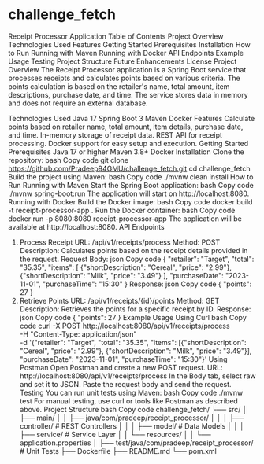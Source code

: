 # challenge_fetch
Receipt Processor Application
Table of Contents
Project Overview
Technologies Used
Features
Getting Started
Prerequisites
Installation
How to Run
Running with Maven
Running with Docker
API Endpoints
Example Usage
Testing
Project Structure
Future Enhancements
License
Project Overview
The Receipt Processor application is a Spring Boot service that processes receipts and calculates points based on various criteria. The points calculation is based on the retailer's name, total amount, item descriptions, purchase date, and time. The service stores data in memory and does not require an external database.

Technologies Used
Java 17
Spring Boot 3
Maven
Docker
Features
Calculate points based on retailer name, total amount, item details, purchase date, and time.
In-memory storage of receipt data.
REST API for receipt processing.
Docker support for easy setup and execution.
Getting Started
Prerequisites
Java 17 or higher
Maven 3.8+
Docker
Installation
Clone the repository:
bash
Copy code
git clone https://github.com/Pradeep94GMU/challenge_fetch.git
cd challenge_fetch
Build the project using Maven:
bash
Copy code
./mvnw clean install
How to Run
Running with Maven
Start the Spring Boot application:
bash
Copy code
./mvnw spring-boot:run
The application will start on http://localhost:8080.
Running with Docker
Build the Docker image:
bash
Copy code
docker build -t receipt-processor-app .
Run the Docker container:
bash
Copy code
docker run -p 8080:8080 receipt-processor-app
The application will be available at http://localhost:8080.
API Endpoints
1. Process Receipt
URL: /api/v1/receipts/process
Method: POST
Description: Calculates points based on the receipt details provided in the request.
Request Body:
json
Copy code
{
  "retailer": "Target",
  "total": "35.35",
  "items": [
    {"shortDescription": "Cereal", "price": "2.99"},
    {"shortDescription": "Milk", "price": "3.49"}
  ],
  "purchaseDate": "2023-11-01",
  "purchaseTime": "15:30"
}
Response:
json
Copy code
{
  "points": 27
}
2. Retrieve Points
URL: /api/v1/receipts/{id}/points
Method: GET
Description: Retrieves the points for a specific receipt by ID.
Response:
json
Copy code
{
  "points": 27
}
Example Usage
Using Curl
bash
Copy code
curl -X POST http://localhost:8080/api/v1/receipts/process \
-H "Content-Type: application/json" \
-d '{"retailer": "Target", "total": "35.35", "items": [{"shortDescription": "Cereal", "price": "2.99"}, {"shortDescription": "Milk", "price": "3.49"}], "purchaseDate": "2023-11-01", "purchaseTime": "15:30"}'
Using Postman
Open Postman and create a new POST request.
URL: http://localhost:8080/api/v1/receipts/process
In the Body tab, select raw and set it to JSON.
Paste the request body and send the request.
Testing
You can run unit tests using Maven:
bash
Copy code
./mvnw test
For manual testing, use curl or tools like Postman as described above.
Project Structure
bash
Copy code
challenge_fetch/
├── src/
│   ├── main/
│   │   ├── java/com/pradeep/receipt_processor/
│   │   │   ├── controller/         # REST Controllers
│   │   │   ├── model/              # Data Models
│   │   │   ├── service/            # Service Layer
│   │   └── resources/
│   │       └── application.properties
│   ├── test/java/com/pradeep/receipt_processor/ # Unit Tests
├── Dockerfile
├── README.md
└── pom.xml
